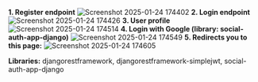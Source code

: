 **1. Register endpoint**
![Screenshot 2025-01-24 174402](https://github.com/user-attachments/assets/3f85be6a-4967-414b-a442-868e184cac55)
**2. Login endpoint**
![Screenshot 2025-01-24 174426](https://github.com/user-attachments/assets/2bad8837-8f20-4316-9ba6-3313f4228133)
**3. User profile**
![Screenshot 2025-01-24 174514](https://github.com/user-attachments/assets/fd571a6f-753b-41f9-8c95-c49856f9cd65)
**4. Login with Google (library: social-auth-app-django)**
![Screenshot 2025-01-24 174549](https://github.com/user-attachments/assets/744b0129-0451-45fd-83c9-5cfb5e2b0415)
**5. Redirects you to this page:**
![Screenshot 2025-01-24 174605](https://github.com/user-attachments/assets/1fe038e0-4075-40a5-809a-82d1f01914b1)

**Libraries:**
djangorestframework, djangorestframework-simplejwt, social-auth-app-django 
